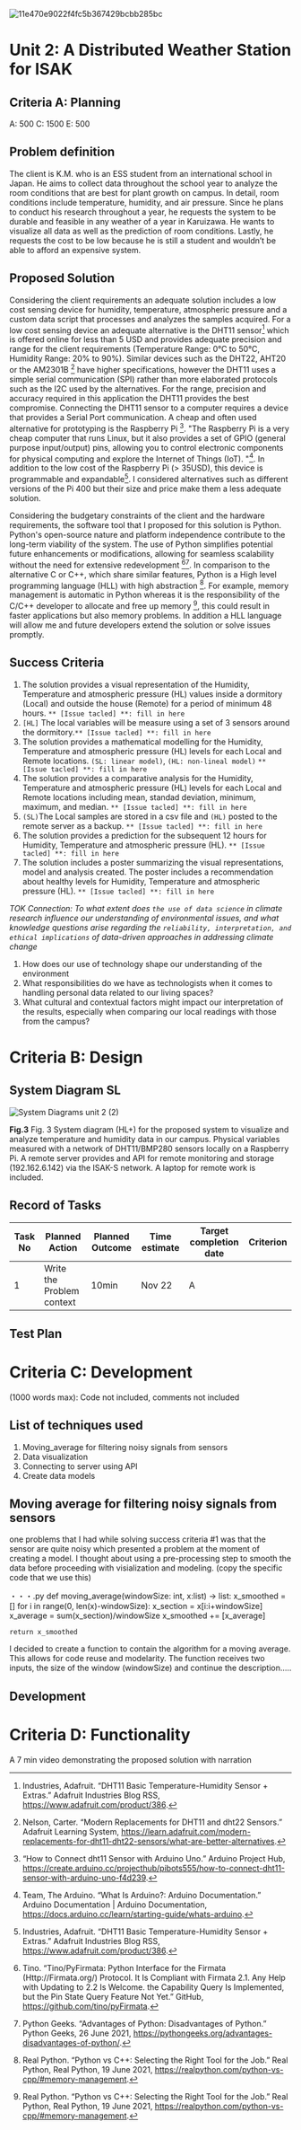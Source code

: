 ![11e470e9022f4fc5b367429bcbb285bc](https://github.com/comsci-uwc-isak/unit2_2023/assets/53995212/1d14b1d3-ae39-4ef3-8ec9-3329630eacae)

# Unit 2: A Distributed Weather Station for ISAK

## Criteria A: Planning

A: 500 C: 1500 E: 500

## Problem definition

The client is K.M. who is an ESS student from an international school in Japan. He aims to collect data throughout the school year to analyze the room conditions that are best for plant growth on campus. In detail, room conditions include temperature, humidity, and air pressure. Since he plans to conduct his research throughout a year, he requests the system to be durable and feasible in any weather of a year in Karuizawa. He wants to visualize all data as well as the prediction of room conditions. Lastly, he requests the cost to be low because he is still a student and wouldn’t be able to afford an expensive system. 

## Proposed Solution
Considering the client requirements an adequate solution includes a low cost sensing device for humidity, temperature, atmospheric pressure and a custom data script that processes and analyzes the samples acquired. For a low cost sensing device an adequate alternative is the DHT11 sensor[^1] which is offered online for less than 5 USD and provides adequate precision and range for the client requirements (Temperature Range: 0°C to 50°C, Humidity Range: 20% to 90%). Similar devices such as the DHT22, AHT20 or the AM2301B [^2] have higher specifications, however the DHT11 uses a simple serial communication (SPI) rather than more elaborated protocols such as the I2C used by the alternatives. For the range, precision and accuracy required in this application the DHT11 provides the best compromise. Connecting the DHT11 sensor to a computer requires a device that provides a Serial Port communication. A cheap and often used alternative for prototyping is the Raspberry Pi [^3]. "The Raspberry Pi is a very cheap computer that runs Linux, but it also provides a set of GPIO (general purpose input/output) pins, allowing you to control electronic components for physical computing and explore the Internet of Things (IoT).  "[^4]. In addition to the low cost of the Raspberry Pi (> 35USD), this device is programmable and expandable[^1]. I considered alternatives such as different versions of the Pi 400 but their size and price make them a less adequate solution.

Considering the budgetary constraints of the client and the hardware requirements, the software tool that I proposed for this solution is Python. Python's open-source nature and platform independence contribute to the long-term viability of the system. The use of Python simplifies potential future enhancements or modifications, allowing for seamless scalability without the need for extensive redevelopment [^5][^6]. In comparison to the alternative C or C++, which share similar features, Python is a High level programming language (HLL) with high abstraction [^7]. For example, memory management is automatic in Python whereas it is the responsibility of the C/C++ developer to allocate and free up memory [^7], this could result in faster applications but also memory problems. In addition a HLL language will allow me and future developers extend the solution or solve issues promptly.  


## Success Criteria

[^1]: Industries, Adafruit. “DHT11 Basic Temperature-Humidity Sensor + Extras.” Adafruit Industries Blog RSS, https://www.adafruit.com/product/386. 
[^2]: Nelson, Carter. “Modern Replacements for DHT11 and dht22 Sensors.” Adafruit Learning System, https://learn.adafruit.com/modern-replacements-for-dht11-dht22-sensors/what-are-better-alternatives.   
[^3]:“How to Connect dht11 Sensor with Arduino Uno.” Arduino Project Hub, https://create.arduino.cc/projecthub/pibots555/how-to-connect-dht11-sensor-with-arduino-uno-f4d239.  
[^4]:Team, The Arduino. “What Is Arduino?: Arduino Documentation.” Arduino Documentation | Arduino Documentation, https://docs.arduino.cc/learn/starting-guide/whats-arduino.  
[^5]:Tino. “Tino/PyFirmata: Python Interface for the Firmata (Http://Firmata.org/) Protocol. It Is Compliant with Firmata 2.1. Any Help with Updating to 2.2 Is Welcome. the Capability Query Is Implemented, but the Pin State Query Feature Not Yet.” GitHub, https://github.com/tino/pyFirmata. 
[^6]:Python Geeks. “Advantages of Python: Disadvantages of Python.” Python Geeks, 26 June 2021, https://pythongeeks.org/advantages-disadvantages-of-python/. 
[^7]: Real Python. “Python vs C++: Selecting the Right Tool for the Job.” Real Python, Real Python, 19 June 2021, https://realpython.com/python-vs-cpp/#memory-management. 

1. The solution provides a visual representation of the Humidity, Temperature and atmospheric pressure (HL) values inside a dormitory (Local) and outside the house (Remote) for a period of minimum 48 hours. ```** [Issue tacled] **: fill in here```
1. ```[HL]``` The local variables will be measure using a set of 3 sensors around the dormitory.```** [Issue tacled] **: fill in here```
2. The solution provides a mathematical modelling for the Humidity, Temperature and atmospheric pressure (HL) levels for each Local and Remote locations. ```(SL: linear model)```, ```(HL: non-lineal model)``` ```** [Issue tacled] **: fill in here```
3. The solution provides a comparative analysis for the Humidity, Temperature and atmospheric pressure (HL) levels for each Local and Remote locations including mean, standad deviation, minimum, maximum, and median. ```** [Issue tacled] **: fill in here```
4. ```(SL)```The Local samples are stored in a csv file and ```(HL)``` posted to the remote server as a backup. ```** [Issue tacled] **: fill in here```
5. The solution provides a prediction for the subsequent 12 hours for Humidity, Temperature and atmospheric pressure (HL). ```** [Issue tacled] **: fill in here```
6. The solution includes a poster summarizing the visual representations, model and analysis created. The poster includes a recommendation about healthy levels for Humidity, Temperature and atmospheric pressure (HL). ```** [Issue tacled] **: fill in here```

_TOK Connection: To what extent does ```the use of data science``` in climate research influence our understanding of environmental issues, and what knowledge questions arise regarding the ```reliability, interpretation, and ethical implications``` of data-driven approaches in addressing climate change_

1. How does our use of technology shape our understanding of the environment
2. What responsibilities do we have as technologists when it comes to handling personal data related to our living spaces?
3. What cultural and contextual factors might impact our interpretation of the results, especially when comparing our local readings with those from the campus? 

# Criteria B: Design

## System Diagram **SL**

![System Diagrams unit 2 (2)](https://github.com/user-attachments/assets/36775cba-6730-45d3-bccb-57b4d8a8179d)

**Fig.3** Fig. 3 System diagram (HL+) for the proposed system to visualize and analyze temperature and humidity data in our campus. Physical variables measured with a network of DHT11/BMP280 sensors locally on a Raspberry Pi. A remote server provides and API for remote monitoring and storage (192.162.6.142) via the ISAK-S network. A laptop for remote work is included.

## Record of Tasks
| Task No | Planned Action                                                | Planned Outcome                                                                                                 | Time estimate | Target completion date | Criterion |
|---------|---------------------------------------------------------------|-----------------------------------------------------------------------------------------------------------------|---------------|------------------------|-----------|
| 1       | Write the Problem context                        | 10min         | Nov 22                 | A         |

## Test Plan

# Criteria C: Development

(1000 words max): Code not included, comments not included

## List of techniques used

1. Moving_average for filtering noisy signals from sensors
2. Data visualization
3. Connecting to server using API
4. Create data models

## Moving average for filtering noisy signals from sensors

one problems that I had while solving success criteria #1 was that the sensor are quite noisy
which presented a problem at the moment of creating a model. I thought about using a pre-processing
step to smooth the data before proceeding with visialization and modeling.
(copy the specific code that we use this)

・・・.py
def moving_average(windowSize: int, x:list) -> list:
    x_smoothed = []
    for i in range(0, len(x)-windowSize):
        x_section = x[i:i+windowSize]
        x_average = sum(x_section)/windowSize
        x_smoothed += [x_average]

    return x_smoothed


I decided to create a function to contain the algorithm for a moving average. This allows for code reuse and modelarity. 
The function receives two inputs, the size of the window (windowSize) and continue the description.....

## Development




# Criteria D: Functionality

A 7 min video demonstrating the proposed solution with narration
